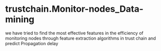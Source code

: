 # trustchain.Monitor-nodes_Data-mining
we have tried to find the most effective features in the efficiency of monitoring nodes through feature extraction algorithms in trust chain and predict Propagation delay
